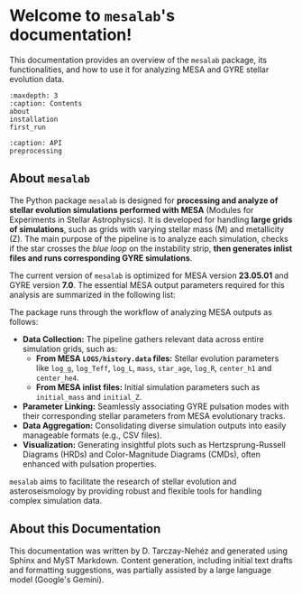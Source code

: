 # Welcome to `mesalab`'s documentation!

This documentation provides an overview of the `mesalab` package, its functionalities, and how to use it for analyzing MESA and GYRE stellar evolution data.



```{toctree}
:maxdepth: 3
:caption: Contents
about
installation
first_run
```
```{toctree}
:caption: API
preprocessing
```

## About `mesalab`

The Python package `mesalab` is designed for **processing and analyze of stellar evolution simulations performed with MESA** (Modules for Experiments in Stellar Astrophysics). It is developed for handling **large grids of simulations**, such as grids with varying stellar mass (M) and metallicity (Z). The main purpose of the pipeline is to analyze each simulation, checks if the star crosses the *blue loop* on the instability strip, **then generates inlist files and runs corresponding GYRE simulations**.

The current version of `mesalab` is optimized for MESA version **23.05.01** and GYRE version **7.0**. The essential MESA output parameters required for this analysis are summarized in the following list:

The package runs through the workflow of analyzing MESA outputs as follows:

* **Data Collection:** The pipeline  gathers relevant data across entire simulation grids, such as:
    * **From MESA `LOGS/history.data` files:** Stellar evolution parameters like `log_g`, `log_Teff`, `log_L`, `mass`, `star_age`, `log_R`, `center_h1` and `center_he4`.
    * **From MESA inlist files:** Initial simulation parameters such as `initial_mass` and `initial_Z`.
* **Parameter Linking:** Seamlessly associating GYRE pulsation modes with their corresponding stellar parameters from MESA evolutionary tracks.
* **Data Aggregation:** Consolidating diverse simulation outputs into easily manageable formats (e.g., CSV files).
* **Visualization:** Generating insightful plots such as Hertzsprung-Russell Diagrams (HRDs) and Color-Magnitude Diagrams (CMDs), often enhanced with pulsation properties.

`mesalab` aims to facilitate the research of stellar evolution and asteroseismology by providing robust and flexible tools for handling complex simulation data.


## About this Documentation

This documentation was written by D. Tarczay-Nehéz and generated using Sphinx and MyST Markdown.
Content generation, including initial text drafts and formatting suggestions, was partially assisted by a large language model (Google's Gemini).
